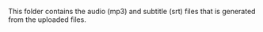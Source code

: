 This folder contains the audio (mp3) and subtitle (srt) files that is generated from the uploaded files.